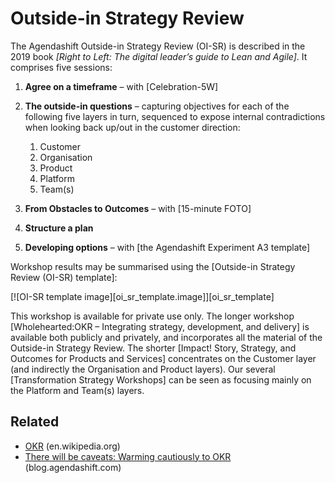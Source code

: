 # Outside-in Strategy Review

The Agendashift Outside-in Strategy Review (OI-SR) is described in the 2019 book *[Right to Left: The digital leader’s guide to Lean and Agile]*. It comprises five sessions:

  1. **Agree on a timeframe** – with [Celebration-5W]
  2. **The outside-in questions** – capturing objectives for each of the following five layers in turn, sequenced to expose internal contradictions when looking back up/out in the customer direction:

       1. Customer
       2. Organisation
       3. Product
       4. Platform
       5. Team(s)

  3. **From Obstacles to Outcomes** – with [15-minute FOTO]
  4. **Structure a plan**
  5. **Developing options** – with [the Agendashift Experiment A3 template]

Workshop results may be summarised using the [Outside-in Strategy Review (OI-SR) template]:

[![OI-SR template image][oi_sr_template.image]][oi_sr_template]

This workshop is available for private use only. The longer workshop [Wholehearted:OKR – Integrating strategy, development, and delivery] is available both publicly and privately, and incorporates all the material of the Outside-in Strategy Review. The shorter [Impact! Story, Strategy, and Outcomes for Products and Services] concentrates on the Customer layer (and indirectly the Organisation and Product layers). Our several [Transformation Strategy Workshops] can be seen as focusing mainly on the Platform and Team(s) layers.

## Related

  * [OKR](https://en.wikipedia.org/wiki/OKR) (en.wikipedia.org)
  * [There will be caveats: Warming cautiously to OKR](https://blog.agendashift.com/2019/09/04/there-will-be-caveats-warming-cautiously-to-okr/) (blog.agendashift.com)
